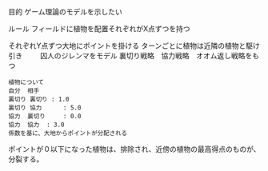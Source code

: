 
目的
ゲーム理論のモデルを示したい

ルール
フィールドに植物を配置それぞれがX点ずつを持つ

それぞれY点ずつ大地にポイントを掛ける
ターンごとに植物は近隣の植物と駆け引き
　　	囚人のジレンマをモデル
	裏切り戦略　協力戦略　オオム返し戦略をもつ
	
	植物について
	自分	相手
	裏切り	裏切り	: 1.0 
	裏切り	協力   	: 5.0
	協力	裏切り 	: 0.0
	協力	協力	: 3.0
	係数を基に、大地からポイントが分配される
ポイントが０以下になった植物は、排除され、近傍の植物の最高得点のものが、分裂する。